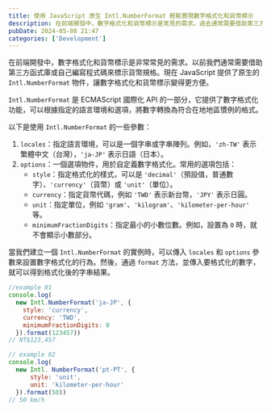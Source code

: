 ```yaml
---
title: 使用 JavaScript 原生 Intl.NumberFormat 輕鬆實現數字格式化和貨幣標示
description: 在前端開發中，數字格式化和貨幣標示是常見的需求。過去通常需要借助第三方函式庫或自行編寫程式碼來處理，現在 JavaScript 提供了原生的 Intl.NumberFormat 物件，讓數字格式化和貨幣標示變得更加方便。本文介紹了 Intl.NumberFormat 的使用方式，包括 locales 和 options 參數的設置，以及如何使用 format 方法獲得格式化後的結果。
pubDate: 2024-05-08 21:47
categories: ['Development']
---
```


在前端開發中，數字格式化和貨幣標示是非常常見的需求。以前我們通常需要借助第三方函式庫或自己編寫程式碼來標示貨幣規格。現在 JavaScript 提供了原生的 `Intl.NumberFormat` 物件，讓數字格式化和貨幣標示變得更方便。

`Intl.NumberFormat` 是 ECMAScript 國際化 API 的一部分，它提供了數字格式化功能，可以根據指定的語言環境和選項，將數字轉換為符合在地地區慣例的格式。

以下是使用 `Intl.NumberFormat` 的一些參數：

1. `locales`：指定語言環境，可以是一個字串或字串陣列。例如，`'zh-TW'` 表示繁體中文（台灣），`'ja-JP'` 表示日語（日本）。
2. `options`：一個選項物件，用於自定義數字格式化。常用的選項包括：
    - `style`：指定格式化的樣式，可以是 `'decimal'`（預設值，普通數字）、`'currency'`（貨幣）或 `'unit'`（單位）。
    - `currency`：指定貨幣代碼，例如 `'TWD'` 表示新台幣，`'JPY'` 表示日圓。
    - `unit`：指定單位，例如 `'gram'`、`'kilogram'`、`'kilometer-per-hour'` 等。
    - `minimumFractionDigits`：指定最小的小數位數。例如，設置為 `0` 時，就不會顯示小數部分。

當我們建立一個 `Intl.NumberFormat` 的實例時，可以傳入 `locales` 和 `options` 參數來設置數字格式化的行為。然後，通過 `format` 方法，並傳入要格式化的數字，就可以得到格式化後的字串結果。

```javascript 
//example 01
console.log(
  new Intl.NumberFormat('ja-JP', { 
    style: 'currency',
    currency: 'TWD',
    minimumFractionDigits: 0
  }).format(123457))
// NT$123,457

// example 02
console.log(
  new Intl. NumberFormat('pt-PT', {
      style: 'unit',
      unit: 'kilometer-per-hour'
  }).format(50))
// 50 km/h
```